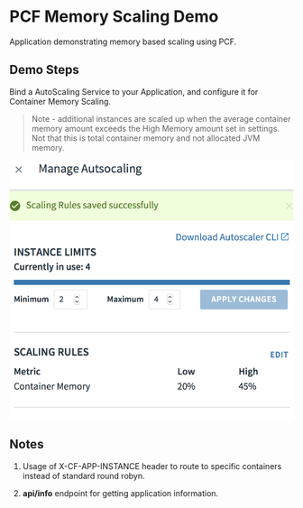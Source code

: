 # PCF Memory Scaling Demo

Application demonstrating memory based scaling using PCF.

## Demo Steps

Bind a AutoScaling Service to your Application, and configure it for Container Memory Scaling.

> Note - additional instances are scaled up when the average container memory amount exceeds the High Memory amount set in settings.  Not that this is total container memory and not allocated JVM memory.

<img src="img/scaling.png" width="750">

## Notes

1. Usage of X-CF-APP-INSTANCE header to route to specific containers instead of standard round robyn.

2. **api/info** endpoint for getting application information.

